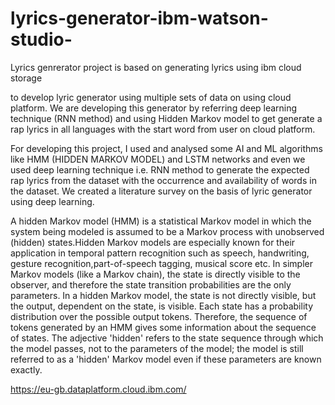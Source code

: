 # lyrics-generator-ibm-watson-studio-

Lyrics genrerator project is based on generating lyrics using ibm cloud storage

to develop lyric generator using multiple sets of data on using cloud platform. We are developing this generator by referring deep learning technique (RNN method) and using Hidden Markov model to get generate a rap lyrics in all languages with the start word from user on cloud platform.

For developing this project, I used and analysed some AI and ML algorithms like HMM (HIDDEN MARKOV MODEL) and LSTM networks and even we used deep learning technique i.e. RNN method to generate the expected rap lyrics from the dataset with the occurrence and availability of words in the dataset. We created a literature survey on the basis of lyric generator using deep learning.

A hidden Markov model (HMM) is a statistical Markov model in which the system being modeled is assumed to be a Markov process with unobserved (hidden) states.Hidden Markov models are especially known for their application in temporal pattern recognition such as speech, handwriting, gesture recognition,part-of-speech tagging, musical score etc.
In simpler Markov models (like a Markov chain), the state is directly visible to the observer, and therefore the state transition probabilities are the only parameters. In a hidden Markov model, the state is not directly visible, but the output, dependent on the state, is visible. Each state has a probability distribution over the possible output tokens. Therefore, the sequence of tokens generated by an HMM gives some information about the sequence of states. The adjective 'hidden' refers to the state sequence through which the model passes, not to the parameters of the model; the model is still referred to as a 'hidden' Markov model even if these parameters are known exactly.

https://eu-gb.dataplatform.cloud.ibm.com/
